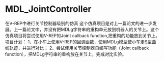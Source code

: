 # MDL_JointController
在V-REP中进行关节控制器级别的仿真
这个仿真项目是对上一篇论文的进一步发展。上一篇论文中，并没有把MDLg字符串的重构单元放到机器人的关节上。这个仿真项目将尝试使用V-REP的Joint callback function,把重构的功能放到关节上。
项目计划：
1、在小车上使用V-REP的回调函数，使用MDLg模型使小车走S型曲线轨迹，并进行对比；
2、尝试使用关节控制器自编写功能（Joint callback function），把MDLg字符串的重构放在关节上，完成对比实验。
